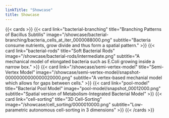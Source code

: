 ```yaml
---
linkTitle: "Showcase"
title: Showcase
---
```


{{< cards >}}
    <!-- {{<
        card link="cr_trichome"
        title=`cr_trichome`
        image="/showcase/cr_trichome/cr_trichome_end.png"
        subtitle="Turing Patterns on the leaf of Arabidopsis Thaliana"
    >}} -->
    {{<
        card link="bacterial-branching"
        title="Branching Patterns of Bacillus Subtilis"
        image="/showcase/bacterial-branching/bacteria_cells_at_iter_0000088000.png"
        subtitle="Bacteria consume nutrients, grow divide and thus form a spatial pattern."
    >}}
    {{<
        card link="bacterial-rods"
        title="Soft Bacterial Rods"
        image="/showcase/bacterial-rods/intermediate.png"
        subtitle="A mechanical model of elongated bacteria such as E.Coli growing inside a narrow box."
    >}}
    <!-- {{<
        card link="autophagy-protein-clustering"
        title="Autophagy Protein Clustering"
        image="/showcase/autophagy-protein-clustering/with-avidity/snapshot_00040000.png"
        subtitle="ATG11 and ATG19 Particles phase-separate and form Clusters on the surface of a Cargo which initiate the autophagy process."
    >}} -->
    {{<
        card link="/showcase/semi-vertex-model"
        title="Semi-Vertex Model"
        image="/showcase/semi-vertex-model/snapshot-00000000000000020000.png"
        subtitle="A vertex-based mechanial model which allows for gaps between cells."
    >}}
    {{<
        card link="pool-model"
        title="Bacterial Pool Model"
        image="pool-model/snapshot_00012000.png"
        subtitle="Spatial version of Metabolism-Integrated Bacterial Model"
    >}}
    {{<
        card link="cell-sorting"
        title="3D Cell-Sorting"
        image="/showcase/cell_sorting/0000010000.png"
        subtitle="Low-parametric autonomous cell-sorting in 3 dimensions"
    >}}
{{< /cards >}}
